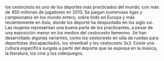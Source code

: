 los  cestocesto es uno de los deportes más practicados del mundo, con más
 de 450 millones de jugadores en 2013. Se juegan numerosas ligas y 
 campeonatos en los mundo entero, sobre todo en Europa y más 
 recientemente en Asia, donde los deporte ha despuntado en los siglo xxi.
  Las mujeres representan una buena parte de los practicantes, a pesar 
  de una exposición menor en los medios del  cestocesto femenino. Se han 
  desarrollado algunas variantes, como los  cestocesto en silla de ruedas
   para deportistas discapacitados, los streetball y los  cestocesto 3x3. 
   Existe una cultura específica surgida a partir del deporte que se 
   expresa en la música, la literatura, los cine y los videojuegos.
    